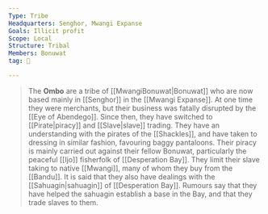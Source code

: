 ```yaml
---
Type: Tribe
Headquarters: Senghor, Mwangi Expanse
Goals: Illicit profit
Scope: Local
Structure: Tribal
Members: Bonuwat
tag: 👥

---
```


> The **Ombo** are a tribe of [[MwangiBonuwat|Bonuwat]] who are now based mainly in [[Senghor]] in the [[Mwangi Expanse]].
> At one time they were merchants, but their business was fatally disrupted by the [[Eye of Abendego]]. Since then, they have switched to [[Pirate|piracy]] and [[Slave|slave]] trading. They have an understanding with the pirates of the [[Shackles]], and have taken to dressing in similar fashion, favouring baggy pantaloons.
> Their piracy is mainly carried out against their fellow Bonuwat, particularly the peaceful [[Ijo]] fisherfolk of [[Desperation Bay]].
> They limit their slave taking to native [[Mwangi]], many of whom they buy from the [[Bandu]].
> It is said that they also have dealings with the [[Sahuagin|sahuagin]] of [[Desperation Bay]]. Rumours say that they have helped the sahuagin establish a base in the Bay, and that they trade slaves to them.







